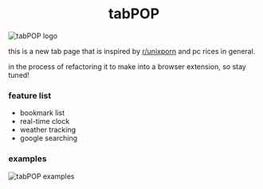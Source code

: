 # <center>tabPOP</center>

![tabPOP logo](https://assets.hellogirls.info/misc/favicon.png)


this is a new tab page that is inspired by [r/unixporn](https://www.reddit.com/r/unixporn/) and pc rices in general. 

in the process of refactoring it to make into a browser extension, so stay tuned!

### feature list
- bookmark list
- real-time clock
- weather tracking
- google searching

### examples
![tabPOP examples](https://assets.hellogirls.info/misc/new+tab.png)